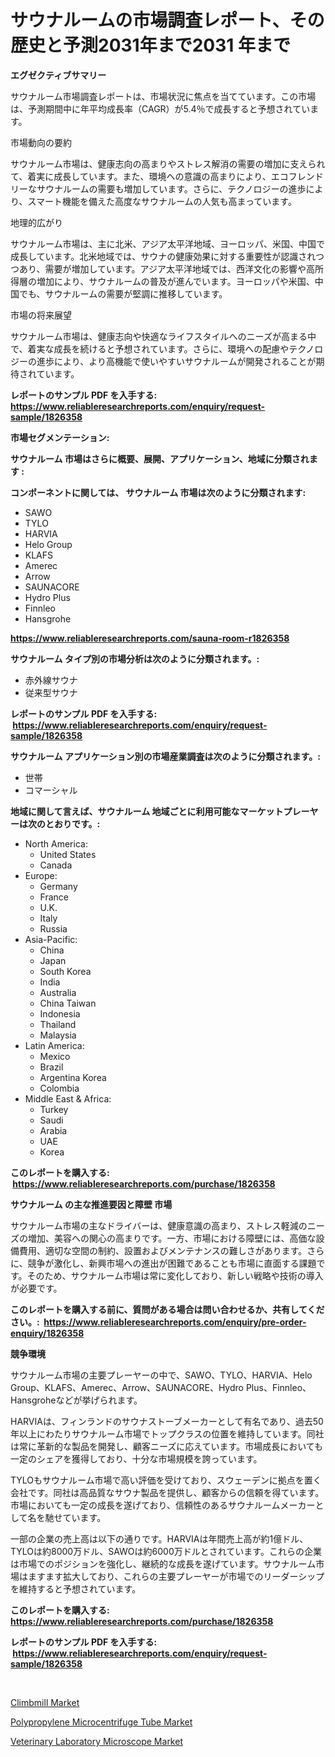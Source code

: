<p><h1>サウナルームの市場調査レポート、その歴史と予測2031年まで2031 年まで</h1></p><p><strong>エグゼクティブサマリー</strong></p>
<p><p>サウナルーム市場調査レポートは、市場状況に焦点を当てています。この市場は、予測期間中に年平均成長率（CAGR）が5.4％で成長すると予想されています。</p><p>市場動向の要約</p><p>サウナルーム市場は、健康志向の高まりやストレス解消の需要の増加に支えられて、着実に成長しています。また、環境への意識の高まりにより、エコフレンドリーなサウナルームの需要も増加しています。さらに、テクノロジーの進歩により、スマート機能を備えた高度なサウナルームの人気も高まっています。</p><p>地理的広がり</p><p>サウナルーム市場は、主に北米、アジア太平洋地域、ヨーロッパ、米国、中国で成長しています。北米地域では、サウナの健康効果に対する重要性が認識されつつあり、需要が増加しています。アジア太平洋地域では、西洋文化の影響や高所得層の増加により、サウナルームの普及が進んでいます。ヨーロッパや米国、中国でも、サウナルームの需要が堅調に推移しています。</p><p>市場の将来展望</p><p>サウナルーム市場は、健康志向や快適なライフスタイルへのニーズが高まる中で、着実な成長を続けると予想されています。さらに、環境への配慮やテクノロジーの進歩により、より高機能で使いやすいサウナルームが開発されることが期待されています。</p></p>
<p><strong>レポートのサンプル PDF を入手する: <a href="https://www.reliableresearchreports.com/enquiry/request-sample/1826358">https://www.reliableresearchreports.com/enquiry/request-sample/1826358</a></strong></p>
<p><strong>市場セグメンテーション:</strong></p>
<p><strong> サウナルーム 市場はさらに概要、展開、アプリケーション、地域に分類されます :</strong></p>
<p><strong>コンポーネントに関しては、 サウナルーム 市場は次のように分類されます: &nbsp;</strong></p>
<p><ul><li>SAWO</li><li>TYLO</li><li>HARVIA</li><li>Helo Group</li><li>KLAFS</li><li>Amerec</li><li>Arrow</li><li>SAUNACORE</li><li>Hydro Plus</li><li>Finnleo</li><li>Hansgrohe</li></ul></p>
<p><strong><a href="https://www.reliableresearchreports.com/sauna-room-r1826358">https://www.reliableresearchreports.com/sauna-room-r1826358</a></strong></p>
<p><strong> サウナルーム タイプ別の市場分析は次のように分類されます。:</strong></p>
<p><ul><li>赤外線サウナ</li><li>従来型サウナ</li></ul></p>
<p><strong>レポートのサンプル PDF を入手する: &nbsp;<a href="https://www.reliableresearchreports.com/enquiry/request-sample/1826358">https://www.reliableresearchreports.com/enquiry/request-sample/1826358</a></strong></p>
<p><strong> サウナルーム アプリケーション別の市場産業調査は次のように分類されます。:</strong></p>
<p><ul><li>世帯</li><li>コマーシャル</li></ul></p>
<p><strong>地域に関して言えば、サウナルーム 地域ごとに利用可能なマーケットプレーヤーは次のとおりです。:</strong></p>
<p><ul>
    <li>
        North America:
        <ul>
            <li>United States</li>
            <li>Canada</li>
        </ul>
    </li>
    <li>
        Europe:
        <ul>
            <li>Germany</li>
            <li>France</li>
            <li>U.K.</li>
            <li>Italy</li>
            <li>Russia</li>
        </ul>
    </li>
    <li>
        Asia-Pacific:
        <ul>
            <li>China</li>
            <li>Japan</li>
            <li>South Korea</li>
            <li>India</li>
            <li>Australia</li>
            <li>China Taiwan</li>
            <li>Indonesia</li>
            <li>Thailand</li>
            <li>Malaysia</li>
        </ul>
    </li>
    <li>
        Latin America:
        <ul>
            <li>Mexico</li>
            <li>Brazil</li>
            <li>Argentina Korea</li>
            <li>Colombia</li>
        </ul>
    </li>
    <li>
        Middle East & Africa:
        <ul>
            <li>Turkey</li>
            <li>Saudi</li>
            <li>Arabia</li>
            <li>UAE</li>
            <li>Korea</li>
        </ul>
    </li>
    </ul></p>
<p><strong>このレポートを購入する: &nbsp;<a href="https://www.reliableresearchreports.com/purchase/1826358">https://www.reliableresearchreports.com/purchase/1826358</a></strong></p>
<p><strong>サウナルーム の主な推進要因と障壁 市場</strong></p>
<p><p>サウナルーム市場の主なドライバーは、健康意識の高まり、ストレス軽減のニーズの増加、美容への関心の高まりです。一方、市場における障壁には、高価な設備費用、適切な空間の制約、設置およびメンテナンスの難しさがあります。さらに、競争が激化し、新興市場への進出が困難であることも市場に直面する課題です。そのため、サウナルーム市場は常に変化しており、新しい戦略や技術の導入が必要です。</p></p>
<p><strong>このレポートを購入する前に、質問がある場合は問い合わせるか、共有してください。:&nbsp; <a href="https://www.reliableresearchreports.com/enquiry/pre-order-enquiry/1826358">https://www.reliableresearchreports.com/enquiry/pre-order-enquiry/1826358</a></strong></p>
<p><strong>競争環境</strong></p>
<p><p>サウナルーム市場の主要プレーヤーの中で、SAWO、TYLO、HARVIA、Helo Group、KLAFS、Amerec、Arrow、SAUNACORE、Hydro Plus、Finnleo、Hansgroheなどが挙げられます。</p><p>HARVIAは、フィンランドのサウナストーブメーカーとして有名であり、過去50年以上にわたりサウナルーム市場でトップクラスの位置を維持しています。同社は常に革新的な製品を開発し、顧客ニーズに応えています。市場成長においても一定のシェアを獲得しており、十分な市場規模を誇っています。</p><p>TYLOもサウナルーム市場で高い評価を受けており、スウェーデンに拠点を置く会社です。同社は高品質なサウナ製品を提供し、顧客からの信頼を得ています。市場においても一定の成長を遂げており、信頼性のあるサウナルームメーカーとして名を馳せています。</p><p>一部の企業の売上高は以下の通りです。HARVIAは年間売上高が約1億ドル、TYLOは約8000万ドル、SAWOは約6000万ドルとされています。これらの企業は市場でのポジションを強化し、継続的な成長を遂げています。サウナルーム市場はますます拡大しており、これらの主要プレーヤーが市場でのリーダーシップを維持すると予想されています。</p></p>
<p><strong>このレポートを購入する: &nbsp; <a href="https://www.reliableresearchreports.com/purchase/1826358">https://www.reliableresearchreports.com/purchase/1826358</a></strong></p>
<p><strong>レポートのサンプル PDF を入手する: &nbsp;<a href="https://www.reliableresearchreports.com/enquiry/request-sample/1826358">https://www.reliableresearchreports.com/enquiry/request-sample/1826358</a></strong><strong></strong></p>
<p>&nbsp;</p>
<p><p><a href="https://www.linkedin.com/pulse/climbmill-market-offers-provide-insightful-data-time-period-ckimf?trackingId=eq3RaKUV4TfHhoS3eu8MbA%3D%3D">Climbmill Market</a></p><p><a href="https://www.linkedin.com/pulse/polypropylene-microcentrifuge-tube-market-analysis-size-global-qmdpf?trackingId=fa8YaQLLi7jhunaw5fAjXA%3D%3D">Polypropylene Microcentrifuge Tube Market</a></p><p><a href="https://www.linkedin.com/pulse/decoding-veterinary-laboratory-microscope-market-deep-dive-ilq2f?trackingId=fBRtPV2Ku1zETR0g5HaKDQ%3D%3D">Veterinary Laboratory Microscope Market</a></p></p>